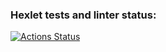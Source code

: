 ### Hexlet tests and linter status:
[![Actions Status](https://github.com/mgrrtt/python-project-49/actions/workflows/hexlet-check.yml/badge.svg)](https://github.com/mgrrtt/python-project-49/actions)